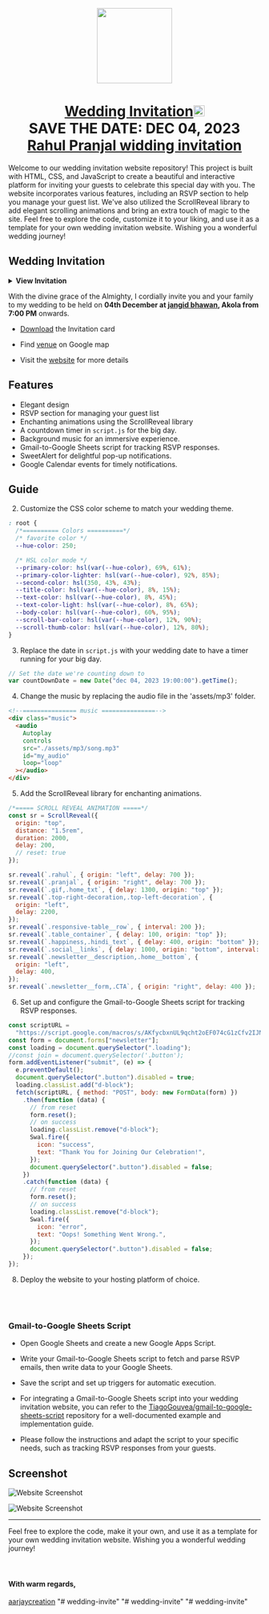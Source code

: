 <p align="center"><a href="https://rahul-pranjal-wedding-invite.web.app/"><img src="https://res.cloudinary.com/dytbosrbw/image/upload/v1699181308/favicon_vv8fch.png" width="150px" height="150px"/></a></p>
<h1 align="center"><a href="https://rahul-pranjal-wedding-invite.web.app/">Wedding Invitation</a><img src="https://res.cloudinary.com/dytbosrbw/image/upload/v1699090976/wedding_cdg95p.gif" width="22px" height="22px"  <br> <br> SAVE THE DATE: DEC 04, 2023 <br> <a href="https://rahul-pranjal-wedding-invite.web.app/">Rahul Pranjal widding invitation</a></h1>

Welcome to our wedding invitation website repository! This project is built with HTML, CSS, and JavaScript to create a beautiful and interactive platform for inviting your guests to celebrate this special day with you. The website incorporates various features, including an RSVP section to help you manage your guest list. We've also utilized the ScrollReveal library to add elegant scrolling animations and bring an extra touch of magic to the site. Feel free to explore the code, customize it to your liking, and use it as a template for your own wedding invitation website. Wishing you a wonderful wedding journey!

## Wedding Invitation

<details>
  <summary><strong>View Invitation</strong></summary>
  <a href="https://rahul-pranjal-wedding-invite.web.app/"><img src="https://res.cloudinary.com/dytbosrbw/image/upload/v1699241763/Rahul_Pranjal-Wedding-Celebration_ewxofb.png" /></a>
</details>

With the divine grace of the Almighty,
I cordially invite you and your family to
my wedding to be held on **04th December at [jangid bhawan](https://maps.app.goo.gl/wPVwUUrKnYUMy24D7), Akola from 7:00 PM** onwards.

- [Download](invitation/widding-invitation-04-Dec.pdf) the Invitation card

- Find [venue](https://maps.app.goo.gl/wPVwUUrKnYUMy24D7) on Google map

- Visit the [website](https://rahul-pranjal-wedding-invite.web.app/) for more details

## Features

- Elegant design
- RSVP section for managing your guest list
- Enchanting animations using the ScrollReveal library
- A countdown timer in `script.js` for the big day.
- Background music for an immersive experience.
- Gmail-to-Google Sheets script for tracking RSVP responses.
- SweetAlert for delightful pop-up notifications.
- Google Calendar events for timely notifications.

## Guide


2. Customize the CSS color scheme to match your wedding theme.

```css
: root {
  /*========== Colors ==========*/
  /* favorite color */
  --hue-color: 250;

  /* HSL color mode */
  --primary-color: hsl(var(--hue-color), 69%, 61%);
  --primary-color-lighter: hsl(var(--hue-color), 92%, 85%);
  --second-color: hsl(350, 43%, 43%);
  --title-color: hsl(var(--hue-color), 8%, 15%);
  --text-color: hsl(var(--hue-color), 8%, 45%);
  --text-color-light: hsl(var(--hue-color), 8%, 65%);
  --body-color: hsl(var(--hue-color), 60%, 95%);
  --scroll-bar-color: hsl(var(--hue-color), 12%, 90%);
  --scroll-thumb-color: hsl(var(--hue-color), 12%, 80%);
}
```

3. Replace the date in `script.js` with your wedding date to have a timer running for your big day.

``` js
// Set the date we're counting down to
var countDownDate = new Date("dec 04, 2023 19:00:00").getTime();
```

4. Change the music by replacing the audio file in the 'assets/mp3' folder.

```HTML
<!--=============== music ===============-->
<div class="music">
  <audio
    Autoplay
    controls
    src="./assets/mp3/song.mp3"
    id="my_audio"
    loop="loop"
  ></audio>
</div>
```

5. Add the ScrollReveal library for enchanting animations.

``` js
/*===== SCROLL REVEAL ANIMATION =====*/
const sr = ScrollReveal({
  origin: "top",
  distance: "1.5rem",
  duration: 2000,
  delay: 200,
  // reset: true
});

sr.reveal(`.rahul`, { origin: "left", delay: 700 });
sr.reveal(`.pranjal`, { origin: "right", delay: 700 });
sr.reveal(`.gif,.home_txt`, { delay: 1300, origin: "top" });
sr.reveal(`.top-right-decoration,.top-left-decoration`, {
  origin: "left",
  delay: 2200,
});
sr.reveal(`.responsive-table__row`, { interval: 200 });
sr.reveal(`.table_container`, { delay: 100, origin: "top" });
sr.reveal(`.happiness,.hindi_text`, { delay: 400, origin: "bottom" });
sr.reveal(`.social__links`, { delay: 1000, origin: "bottom", interval: 200 });
sr.reveal(`.newsletter__description,.home__bottom`, {
  origin: "left",
  delay: 400,
});
sr.reveal(`.newsletter__form,.CTA`, { origin: "right", delay: 400 });
```

6. Set up and configure the Gmail-to-Google Sheets script for tracking RSVP responses.

```js
const scriptURL =
  "https://script.google.com/macros/s/AKfycbxnUL9qcht2oEF074cG1zCfv2IJN0zCFjbCSjz7365LQrdNdLA3P_CjBeDg1dBsyMIc/exec";
const form = document.forms["newsletter"];
const loading = document.querySelector(".loading");
//const join = document.querySelector('.button');
form.addEventListener("submit", (e) => {
  e.preventDefault();
  document.querySelector(".button").disabled = true;
  loading.classList.add("d-block");
  fetch(scriptURL, { method: "POST", body: new FormData(form) })
    .then(function (data) {
      // from reset
      form.reset();
      // on success
      loading.classList.remove("d-block");
      Swal.fire({
        icon: "success",
        text: "Thank You for Joining Our Celebration!",
      });
      document.querySelector(".button").disabled = false;
    })
    .catch(function (data) {
      // from reset
      form.reset();
      // on success
      loading.classList.remove("d-block");
      Swal.fire({
        icon: "error",
        text: "Oops! Something Went Wrong.",
      });
      document.querySelector(".button").disabled = false;
    });
});
```

8. Deploy the website to your hosting platform of choice.
   <br> <br> <br><br>

### Gmail-to-Google Sheets Script

- Open Google Sheets and create a new Google Apps Script.
- Write your Gmail-to-Google Sheets script to fetch and parse RSVP emails, then write data to your Google Sheets.
- Save the script and set up triggers for automatic execution.
- For integrating a Gmail-to-Google Sheets script into your wedding invitation website, you can refer to the [TiagoGouvea/gmail-to-google-sheets-script](https://github.com/TiagoGouvea/gmail-to-google-sheets-script) repository for a well-documented example and implementation guide.

- Please follow the instructions and adapt the script to your specific needs, such as tracking RSVP responses from your guests.

## Screenshot

![Website Screenshot](https://res.cloudinary.com/dytbosrbw/image/upload/v1699096716/home_txyron.png)

![Website Screenshot](https://res.cloudinary.com/dytbosrbw/image/upload/v1699096716/footer_e5oimq.png)

---

Feel free to explore the code, make it your own, and use it as a template for your own wedding invitation website. Wishing you a wonderful wedding journey!
<br><br><br>

#### With warm regards, <br>

[aarjaycreation](https://aarjaycreation.com/)
"# wedding-invite" 
"# wedding-invite" 
"# wedding-invite" 
